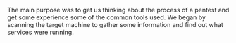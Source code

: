 The main purpose was to get us thinking about the process of a pentest and get some experience some of the common tools used. We began by scanning the target machine to gather some information and find out what services were running.
